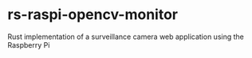 # rs-raspi-opencv-monitor
Rust implementation of a surveillance camera web application using the Raspberry Pi
